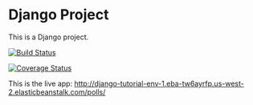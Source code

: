 # Django Project

This is a Django project.

[![Build Status](https://app.travis-ci.com/Trigon1015/Django_Project.svg?branch=main)](https://app.travis-ci.com/Trigon1015/Django_Project)


[![Coverage Status](https://coveralls.io/repos/github/Trigon1015/Django_Project/badge.svg?branch=main)](https://coveralls.io/github/Trigon1015/Django_Project?branch=main)

This is the live app:
http://django-tutorial-env-1.eba-tw6ayrfp.us-west-2.elasticbeanstalk.com/polls/

